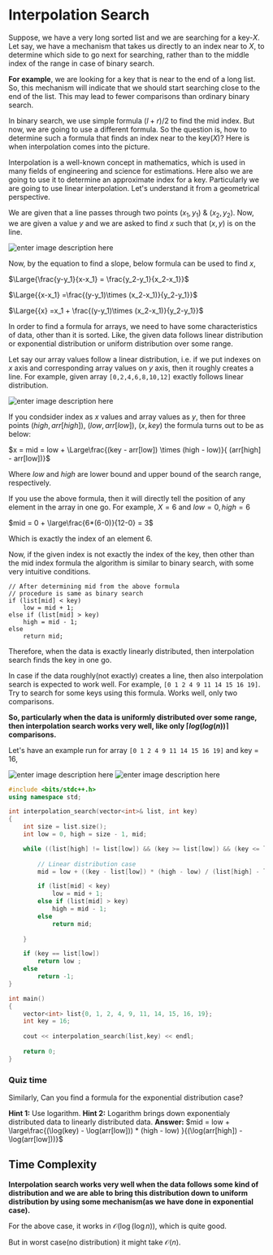 # Interpolation Search

Suppose, we have a very long sorted list and we are searching for a key-$X$. Let say, we have a mechanism that takes us directly to an index near to $X$, to determine which side to go next for searching, rather than to the middle index of the range in case of binary search.

**For example**, we are looking for a key that is near to the end of a long list. So, this mechanism will indicate that we should start searching close to the end of the list. This may lead to fewer comparisons than ordinary binary search.

In binary search, we use simple formula $(l+r)/2$ to find the mid index. But now, we are going to use a different formula. So the question is, how to determine such a formula that finds an index near to the key($X$)? Here is when interpolation comes into the picture.

Interpolation is a well-known concept in mathematics, which is used in many fields of engineering and science for estimations. Here also we are going to use it to determine an approximate index for a key. Particularly we are going to use linear interpolation. Let's understand it from a geometrical perspective.

We are given that a line passes through two points $(x_1, y_1)$ & $(x_2, y_2)$. Now, we are given a value $y$ and we are asked to find $x$ such that $(x,y)$ is on the line.

![enter image description here](https://github.com/KingsGambitLab/Lecture_Notes/blob/master/articles/Akash%20Articles/md/Images/Interpolation%20Search/1.jpg)

Now, by the equation to find a slope, below formula can be used to find $x$,

$\Large{\frac{y-y_1}{x-x_1} = \frac{y_2-y_1}{x_2-x_1}}$

$\Large{{x-x_1} =\frac{(y-y_1)\times (x_2-x_1)}{y_2-y_1}}$

$\Large{{x} =x_1 + \frac{(y-y_1)\times (x_2-x_1)}{y_2-y_1}}$

In order to find a formula for arrays, we need to have some characteristics of data, other than it is sorted. Like, the given data follows linear distribution or exponential distribution or uniform distribution over some range.

Let say our array values follow a linear distribution, i.e. if we put indexes on $x$ axis and corresponding array values on $y$ axis, then it roughly creates a line. For example, given array `[0,2,4,6,8,10,12]` exactly follows linear distribution.

![enter image description here](https://github.com/KingsGambitLab/Lecture_Notes/blob/master/articles/Akash%20Articles/md/Images/Interpolation%20Search/2.jpg)

If you condsider index as $x$ values and array values as $y$, then for three points $(high,arr[high])$, $(low,arr[low])$, $(x,key)$ the formula turns out to be as below:

$x = mid = low + \Large\frac{(key - arr[low]) \times (high - low)}{ (arr[high] - arr[low])}$

Where $low$ and $high$ are lower bound and upper bound of the search range, respectively.

If you use the above formula, then it will directly tell the position of any element in the array in one go. For example, $X=6$ and $low = 0, high = 6$

$mid = 0 + \large\frac{6*(6-0)}{12-0} = 3$

Which is exactly the index of an element $6$.

Now, if the given index is not exactly the index of the key, then other than the mid index formula the algorithm is similar to binary search, with some very intuitive conditions.

```
// After determining mid from the above formula
// procedure is same as binary search
if (list[mid] < key)
    low = mid + 1;
else if (list[mid] > key)
    high = mid - 1;
else
    return mid;
```

Therefore, when the data is exactly linearly distributed, then interpolation search finds the key in one go.

In case if the data roughly(not exactly) creates a line, then also interpolation search is expected to work well. For example, `[0 1 2 4 9 11 14 15 16 19]`. Try to search for some keys using this formula. Works well, only two comparisons.

**So, particularly when the data is uniformly distributed over some range, then interpolation search works very well, like only $\lceil log(log(n))\rceil$ comparisons.**

Let's have an example run for array `[0 1 2 4 9 11 14 15 16 19]` and key = 16,

![enter image description here](https://github.com/KingsGambitLab/Lecture_Notes/blob/master/articles/Akash%20Articles/md/Images/Interpolation%20Search/3.jpg)
![enter image description here](https://github.com/KingsGambitLab/Lecture_Notes/blob/master/articles/Akash%20Articles/md/Images/Interpolation%20Search/4.jpg)


```cpp
#include <bits/stdc++.h>
using namespace std;

int interpolation_search(vector<int>& list, int key)
{
    int size = list.size();
    int low = 0, high = size - 1, mid;

    while ((list[high] != list[low]) && (key >= list[low]) && (key <= list[high])) {
    
        // Linear distribution case        
        mid = low + ((key - list[low]) * (high - low) / (list[high] - list[low]));

        if (list[mid] < key)
            low = mid + 1;
        else if (list[mid] > key)
            high = mid - 1;
        else
            return mid;
    
    }

    if (key == list[low])
        return low ;
    else
        return -1;
}

int main()
{
    vector<int> list{0, 1, 2, 4, 9, 11, 14, 15, 16, 19};
    int key = 16;
    
    cout << interpolation_search(list,key) << endl;
    
    return 0;
}
```

### Quiz time
Similarly, Can you find a formula for the exponential distribution case?

**Hint 1:** Use logarithm.
**Hint 2:** Logarithm brings down exponentialy distributed data to linearly distributed data.
**Answer:**
$mid = low + \large\frac{(\log(key) - \log(arr[low])) * (high - low) }{(\log(arr[high]) - \log(arr[low]))}$

## Time Complexity

**Interpolation search works very well when the data follows some kind of distribution and we are able to bring this distribution down to uniform distribution by using some mechanism(as we have done in exponential case).**

For the above case, it works in $\mathcal{O}{(\log({\log{n}}))}$, which is quite good.

But in worst case(no distribution) it might take $\mathcal{O}{(n)}$.
